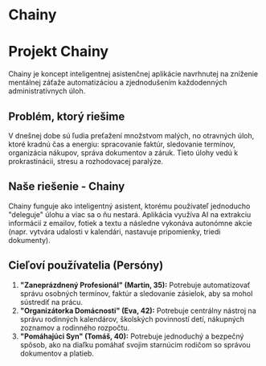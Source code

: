 # Chainy
# Projekt Chainy

Chainy je koncept inteligentnej asistenčnej aplikácie navrhnutej na zníženie mentálnej záťaže automatizáciou a zjednodušením každodenných administratívnych úloh.

## Problém, ktorý riešime

V dnešnej dobe sú ľudia preťažení množstvom malých, no otravných úloh, ktoré kradnú čas a energiu: spracovanie faktúr, sledovanie termínov, organizácia nákupov, správa dokumentov a záruk. Tieto úlohy vedú k prokrastinácii, stresu a rozhodovacej paralýze.

## Naše riešenie - Chainy

Chainy funguje ako inteligentný asistent, ktorému používateľ jednoducho "deleguje" úlohu a viac sa o ňu nestará. Aplikácia využíva AI na extrakciu informácií z emailov, fotiek a textu a následne vykonáva autonómne akcie (napr. vytvára udalosti v kalendári, nastavuje pripomienky, triedi dokumenty).

## Cieľoví používatelia (Persóny)

1.  **"Zaneprázdnený Profesionál" (Martin, 35):** Potrebuje automatizovať správu osobných termínov, faktúr a sledovanie zásielok, aby sa mohol sústrediť na prácu.
2.  **"Organizátorka Domácnosti" (Eva, 42):** Potrebuje centrálny nástroj na správu rodinných kalendárov, školských povinností detí, nákupných zoznamov a rodinného rozpočtu.
3.  **"Pomáhajúci Syn" (Tomáš, 40):** Potrebuje jednoduchý a bezpečný spôsob, ako na diaľku pomáhať svojim starnúcim rodičom so správou dokumentov a platieb.
